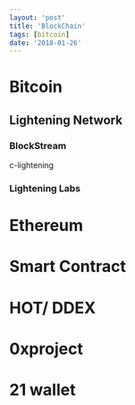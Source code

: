 ```yaml
---
layout: 'post'
title: 'BlockChain'
tags: [bitcoin]
date: '2018-01-26'
---
```


# Bitcoin

## Lightening Network

### BlockStream

c-lightening

### Lightening Labs

# Ethereum

# Smart Contract

# HOT/ DDEX

# 0xproject

# 21 wallet
